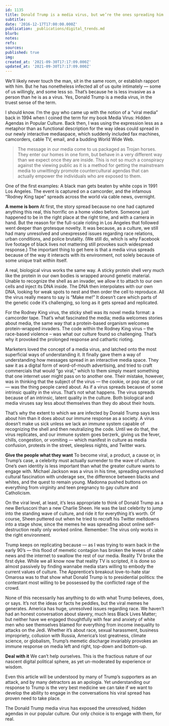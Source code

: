 ```yaml
---
id: 1135
title: Donald Trump is a media virus, but we’re the ones spreading him
subtitle: 
date: '2016-12-17T17:00:00.000Z'
publication: _publications/digital_trends.md
blurb: 
notes: 
refs: 
sources: 
published: true
img: 
created_at: '2021-09-30T17:17:09.000Z'
updated_at: '2021-09-30T17:17:09.000Z'
---
```

We’ll likely never touch the man, sit in the same room, or establish rapport with him. But he has nonetheless infected all of us quite intimately — some of us willingly, and some less so. That’s because he is less invasive as a person than he is as a virus. Yes, Donald Trump is a media virus, in the truest sense of the term.

I should know. I’m the guy who came up with the notion of a “viral media” back in 1994 when I coined the term for my book Media Virus: Hidden Agendas in Popular Culture. Back then, I was using the expression less as a metaphor than as functional description for the way ideas could spread in our newly interactive mediaspace, which suddenly included fax machines, camcorders, cable TV, email, and a budding World Wide Web.

> The message in our media come to us packaged as Trojan horses. They enter our homes in one form, but behave in a very different way than we expect once they are inside. This is not so much a conspiracy against the viewing public as it is a method for getting the mainstream media to unwittingly promote countercultural agendas that can actually empower the individuals who are exposed to them.

One of the first examples: A black man gets beaten by white cops in 1991 Los Angeles. The event is captured on a camcorder, and the infamous “Rodney King tape” spreads across the world via cable news, overnight.

**A meme is born**
At first, the story spread because no one had captured anything this real, this horrific on a home video before. Someone just happened to be in the right place at the right time, and with a camera in hand. But the reason for the full-scale rioting in Los Angeles that followed went deeper than grotesque novelty. It was because, as a culture, we still had many unresolved and unexpressed issues regarding race relations, urban conditions, and police brutality. (We still do, which is why Facebook live footage of black lives not mattering still provokes such widespread response.) The important thing to get here is that a media virus spreads because of the way it interacts with its environment, not solely because of some unique trait within itself.

A real, biological virus works the same way. A sticky protein shell very much like the protein in our own bodies is wrapped around genetic material. Unable to recognize the shell as an invader, we allow it to attach to our own cells and inject its DNA inside. The DNA then interpolates with our own DNA, looking for weak spots to nest and then order the cell to reproduce. All the virus really means to say is “Make me!” It doesn’t care which parts of the genetic code it’s challenging, so long as it gets spread and replicated.

For the Rodney King virus, the sticky shell was its novel media format: a camcorder tape. That’s what fascinated the media; media welcomes stories about media, the same way that a protein-based organism welcomes protein-wrapped invaders. The code within the Rodney King virus – the race-based violence – was what our culture found so challenging. That’s why it provoked the prolonged response and cathartic rioting.

Marketers loved the concept of a media virus, and latched onto the most superficial ways of understanding it. It finally gave them a way of understanding how messages spread in an interactive media space. They saw it as a digital form of word-of-mouth advertising, and tried to craft commercials that would “go viral,” which to them simply meant something that one internet user might pass on to another one. Their mistake, however, was in thinking that the subject of the virus — the cookie, or pop star, or cat — was the thing people cared about. As if a virus spreads because of some intrinsic quality in the virus. That’s not what happens. The virus spreads because of an intrinsic, latent quality in the culture. Both biological and media viruses say less about themselves than they do about their hosts.

That’s why the extent to which we are infected by Donald Trump says less about him than it does about our immune response as a society. A virus doesn’t make us sick unless we lack an immune system capable of recognizing the shell and then neutralizing the code. Until we do that, the virus replicates, and our immune system goes berzerk, giving us the fever, chills, congestion, or vomiting — which manifest in culture as media confusion, protests in the street, sleepless nights, and Twitter wars.

**Give the people what they want**
To become viral, a product, a cause or, in Trump’s case, a celebrity must actually surrender to the wave of culture. One’s own identity is less important than what the greater culture wants to engage with. Michael Jackson was a virus in his time, spreading unresolved cultural fascination with underage sex, the difference between blacks and whites, and the quest to remain young. Madonna pushed buttons on everything from virginity and teen pregnancy to gay culture and Catholicism.

On the viral level, at least, it’s less appropriate to think of Donald Trump as a new Berlusconi than a new Charlie Sheen. He was the last celebrity to jump into the standing wave of culture, and ride it for everything it’s worth. Of course, Sheen puttered out when he tried to recraft his Twitter meltdowns into a stage show, since the memes he was spreading about online self-destruction really only worked online. Remember: The virus only works in the right environment.

Trump keeps on replicating because — as I was trying to warn back in the early 90’s — this flood of memetic contagion has broken the levees of cable news and the internet to swallow the rest of our media. Reality TV broke the first dyke. While we all know now that reality TV is scripted, it is done so almost passively by finding wannabe media stars willing to embody the current values of culture. The Apprentice’s breakout love-to-hate star Omarosa was to that show what Donald Trump is to presidential politics: the contestant most willing to be possessed by the conflicted rage of the crowd.

None of this necessarily has anything to do with what Trump believes, does, or says. It’s not the ideas or facts he peddles, but the viral memes he generates. America has huge, unresolved issues regarding race. We haven’t had an honest conversation about slavery, much less Black Lives Matter; but neither have we engaged thoughtfully with fear and anxiety of white men who see themselves blamed for everything from income inequality to attacks on the Jedi. Whether it’s about race, sexual harassment, business impropriety, collusion with Russia, America’s lost greatness, climate science, or globalism, Trump’s memetic discharge invariably provokes an immune response on media left and right, top-down and bottom-up.

**Deal with it**
We can’t help ourselves. This is the fractious nature of our nascent digital political sphere, as yet un-moderated by experience or wisdom.

Even this article will be understood by many of Trump’s supporters as an attack, and by many detractors as an apologia. Yet understanding our response to Trump is the very best medicine we can take if we want to develop the ability to engage in the conversations his viral spread has proven need to take place.

The Donald Trump media virus has exposed the unresolved, hidden agendas in our popular culture. Our only choice is to engage with them, for real.
















